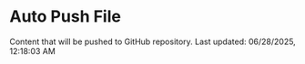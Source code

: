 # Auto Push File

Content that will be pushed to GitHub repository.
Last updated: 06/28/2025, 12:18:03 AM